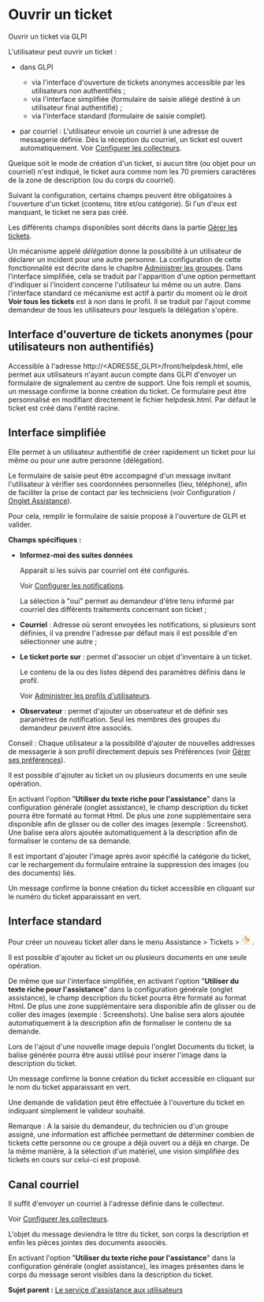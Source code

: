 Ouvrir un ticket
================

Ouvrir un ticket via GLPI

L'utilisateur peut ouvrir un ticket :

-   dans GLPI
    -   via l'interface d'ouverture de tickets anonymes accessible par
        les utilisateurs non authentifiés ;
    -   via l'interface simplifiée (formulaire de saisie allégé destiné
        à un utilisateur final authentifié) ;
    -   via l'interface standard (formulaire de saisie complet).

-   par courriel : L'utilisateur envoie un courriel à une adresse de
    messagerie définie. Dès la réception du courriel, un ticket est
    ouvert automatiquement. Voir [Configurer les
    collecteurs](config_mailcollector.html "La configuration des collecteurs s'effectue depuis le menu Configuration > Collecteurs").

Quelque soit le mode de création d'un ticket, si aucun titre (ou objet
pour un courriel) n'est indiqué, le ticket aura comme nom les 70
premiers caractères de la zone de description (ou du corps du courriel).

Suivant la configuration, certains champs peuvent être obligatoires à
l'ouverture d'un ticket (contenu, titre et/ou catégorie). Si l'un d'eux
est manquant, le ticket ne sera pas créé.

Les différents champs disponibles sont décrits dans la partie [Gérer les
tickets](helpdesk_ticket.html "Les tickets dans GLPI, caractéristiques et utilisation").

Un mécanisme appelé *délégation* donne la possibilité à un utilisateur
de déclarer un incident pour une autre personne. La configuration de
cette fonctionnalité est décrite dans le chapitre [Administrer les
groupes](administration_group.html "Dans GLPI, administrer les groupes peut se faire à partir du menu Administration > Groupes.").
Dans l'interface simplifiée, cela se traduit par l'apparition d'une
option permettant d'indiquer si l'incident concerne l'utilisateur lui
même ou un autre. Dans l'interface standard ce mécanisme est actif à
partir du moment où le droit **Voir tous les tickets** est à *non* dans
le profil. Il se traduit par l'ajout comme demandeur de tous les
utilisateurs pour lesquels la délégation s'opère.

Interface d'ouverture de tickets anonymes (pour utilisateurs non authentifiés)
------------------------------------------------------------------------------

Accessible à l'adresse http://<ADRESSE\_GLPI\>/front/helpdesk.html, elle
permet aux utilisateurs n'ayant aucun compte dans GLPI d'envoyer un
formulaire de signalement au centre de support. Une fois rempli et
soumis, un message confirme la bonne création du ticket. Ce formulaire
peut être personnalisé en modifiant directement le fichier
helpdesk.html. Par défaut le ticket est créé dans l'entité racine.

Interface simplifiée
--------------------

Elle permet à un utilisateur authentifié de créer rapidement un ticket
pour lui même ou pour une autre personne (délégation).

Le formulaire de saisie peut être accompagné d'un message invitant
l'utilisateur à vérifier ses coordonnées personnelles (lieu, téléphone),
afin de faciliter la prise de contact par les techniciens (voir
Configuration / [Onglet
Assistance](config_common_assist.html "Cet onglet permet de paramétrer le comportement de la partie assistance de GLPI.")).

Pour cela, remplir le formulaire de saisie proposé à l'ouverture de GLPI
et valider.

**Champs spécifiques :**

-   **Informez-moi des suites données**

    Apparaît si les suivis par courriel ont été configurés.

    Voir [Configurer les
    notifications](config_notification.html "Les notifications se configurent depuis le menu Configuration > Notifications ;").

    La sélection à "oui" permet au demandeur d'être tenu informé par
    courriel des différents traitements concernant son ticket ;

-   **Courriel** : Adresse où seront envoyées les notifications, si
    plusieurs sont définies, il va prendre l'adresse par défaut mais il
    est possible d'en sélectionner une autre ;
-   **Le ticket porte sur** : permet d'associer un objet d'inventaire à
    un ticket.

    Le contenu de la ou des listes dépend des paramètres définis dans le
    profil.

    Voir [Administrer les profils
    d'utilisateurs](administration_profile.html "Dans GLPI, administrer les profils peut se faire à partir du menu Administration > Profils.").

-   **Observateur** : permet d'ajouter un observateur et de définir ses
    paramètres de notification. Seul les membres des groupes du
    demandeur peuvent être associés.

Conseil : Chaque utilisateur a la possibilité d'ajouter de nouvelles
addresses de messagerie à son profil directement depuis ses Préférences
(voir [Gérer ses
préférences](start_pref.html "Les préférences utilisateur se modifient depuis le menu Préférences")).

Il est possible d'ajouter au ticket un ou plusieurs documents en une
seule opération.

En activant l'option "**Utiliser du texte riche pour l'assistance**"
dans la configuration générale (onglet assistance), le champ description
du ticket pourra être formaté au format Html. De plus une zone
supplémentaire sera disponible afin de glisser ou de coller des images
(exemple : Screenshot). Une balise sera alors ajoutée automatiquement à
la description afin de formaliser le contenu de sa demande.

Il est important d'ajouter l'image après avoir spécifié la catégorie du
ticket, car le rechargement du formulaire entraine la suppression des
images (ou des documents) liés.

Un message confirme la bonne création du ticket accessible en cliquant
sur le numéro du ticket apparaissant en vert.

Interface standard
------------------

Pour créer un nouveau ticket aller dans le menu Assistance \> Tickets \>
![image](../image/menu_add.png) .

Il est possible d'ajouter au ticket un ou plusieurs documents en une
seule opération.

De même que sur l'interface simplifiée, en activant l'option "**Utiliser
du texte riche pour l'assistance**" dans la configuration générale
(onglet assistance), le champ description du ticket pourra être formaté
au format Html. De plus une zone supplémentaire sera disponible afin de
glisser ou de coller des images (exemple : Screenshots). Une balise sera
alors ajoutée automatiquement à la description afin de formaliser le
contenu de sa demande.

Lors de l'ajout d'une nouvelle image depuis l'onglet Documents du
ticket, la balise générée pourra être aussi utilisé pour insérer l'image
dans la description du ticket.

Un message confirme la bonne création du ticket accessible en cliquant
sur le nom du ticket apparaissant en vert.

Une demande de validation peut être effectuée à l'ouverture du ticket en
indiquant simplement le valideur souhaité.

Remarque : A la saisie du demandeur, du technicien ou d'un groupe
assigné, une information est affichée permettant de déterminer combien
de tickets cette personne ou ce groupe a déjà ouvert ou a déjà en
charge. De la même manière, à la sélection d'un matériel, une vision
simplifiée des tickets en cours sur celui-ci est proposé.

Canal courriel
--------------

Il suffit d'envoyer un courriel à l'adresse définie dans le collecteur.

Voir [Configurer les
collecteurs](config_mailcollector.html "La configuration des collecteurs s'effectue depuis le menu Configuration > Collecteurs").

L'objet du message deviendra le titre du ticket, son corps la
description et enfin les pièces jointes des documents associés.

En activant l'option "**Utiliser du texte riche pour l'assistance**"
dans la configuration générale (onglet assistance), les images présentes
dans le corps du message seront visibles dans la description du ticket.

**Sujet parent :** [Le service d'assistance aux
utilisateurs](../glpi/helpdesk.html "Le service d'Assistance aux utilisateurs de GLPI")
